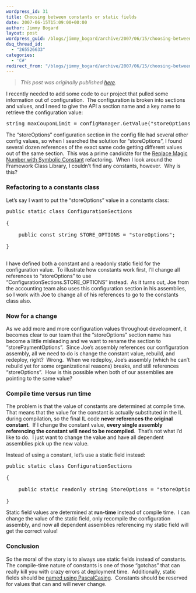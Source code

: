 ```yaml
---
wordpress_id: 31
title: Choosing between constants or static fields
date: 2007-06-15T15:09:00+00:00
author: Jimmy Bogard
layout: post
wordpress_guid: /blogs/jimmy_bogard/archive/2007/06/15/choosing-between-constants-or-static-fields.aspx
dsq_thread_id:
  - "265526633"
categories:
  - 'C#'
redirect_from: "/blogs/jimmy_bogard/archive/2007/06/15/choosing-between-constants-or-static-fields.aspx/"
---
```

> _This post was originally published [here](http://grabbagoft.blogspot.com/2007/06/choosing-between-constants-or-static.html)._

I recently needed to add some code to our project that pulled some information out of configuration.&nbsp; The configuration is broken into sections and values, and I need to give the API a section name and a key name to retrieve the configuration value:

<div class="CodeFormatContainer">
  <pre><span class="kwrd">string</span> maxCouponLimit = configManager.GetValue(<span class="str">"storeOptions"</span>, <span class="str">"maxCouponLimit"</span>);<br /></pre>
</div>

The &#8220;storeOptions&#8221; configuration section in the config file had several other config values, so when I searched the solution for &#8220;storeOptions&#8221;, I found several dozen references of the exact same code getting different values out of the same section.&nbsp; This was a prime candidate for the [Replace Magic Number with Symbolic Constant](http://www.refactoring.com/catalog/replaceMagicNumberWithSymbolicConstant.html) refactoring.&nbsp; When I look around the Framework Class Library, I couldn&#8217;t find any constants, however.&nbsp; Why is this?

### Refactoring to a constants class

Let&#8217;s say I want to put the &#8220;storeOptions&#8221; value in a constants class:

<div class="CodeFormatContainer">
  <pre><span class="kwrd">public</span> <span class="kwrd">static</span> <span class="kwrd">class</span> ConfigurationSections<br />
{<br />
    <span class="kwrd">public</span> <span class="kwrd">const</span> <span class="kwrd">string</span> STORE_OPTIONS = <span class="str">"storeOptions"</span>;<br />
}<br />
</pre>
</div>

I have defined both a constant and a readonly static field for the configuration value.&nbsp; To illustrate how constants work first, I&#8217;ll change all references to &#8220;storeOptions&#8221; to use &#8220;ConfigurationSections.STORE_OPTIONS&#8221; instead.&nbsp; As it turns out, Joe from the accounting team also uses this configuration section in his assemblies, so I work with Joe to change all of his references to go to the constants class also.

### Now for a change

As we add more and more configuration values throughout development, it becomes clear to our team that the &#8220;storeOptions&#8221; section name has become a little&nbsp;misleading and we want to&nbsp;rename the section to &#8220;storePaymentOptions&#8221;.&nbsp; Since Joe&#8217;s assembly references our configuration assembly, all we need to do is change the constant value, rebuild, and redeploy, right?&nbsp; Wrong.&nbsp; When we redeploy, Joe&#8217;s assembly (which he can&#8217;t rebuild yet for some organizational reasons) breaks, and still references &#8220;storeOptions&#8221;.&nbsp; How is this possible when both of our assemblies are pointing to the same value?

### Compile time versus run time

The problem is that the value of constants are determined at compile time.&nbsp; That means that the value for the constant is actually substituted in the IL during compilation, so the final IL code **never references the original constant**.&nbsp; If I change the constant value, **every single assembly referencing the constant will need to be recompiled**.&nbsp; That&#8217;s not what I&#8217;d like to do.&nbsp; I just want to change the value and have all dependent assemblies pick up the new value.

Instead of using a constant, let&#8217;s use a static field instead:

<div class="CodeFormatContainer">
  <pre><span class="kwrd">public</span> <span class="kwrd">static</span> <span class="kwrd">class</span> ConfigurationSections<br />
{<br />
    <span class="kwrd">public</span> <span class="kwrd">static</span> <span class="kwrd">readonly</span> <span class="kwrd">string</span> StoreOptions = <span class="str">"storeOptions"</span>;<br />
}</pre>
</div>

Static field values are determined at **run-time** instead of compile time.&nbsp; I can change the value of the static field, only recompile the configuration assembly, and now all dependent assemblies referencing my static field will get the correct value!

### Conclusion

So the moral of the story is to always use static fields instead of constants.&nbsp; The compile-time nature of constants is one of those &#8220;gotchas&#8221; that can really kill you with crazy errors at deployment time.&nbsp; Additionally, static fields should be [named using PascalCasing](http://msdn2.microsoft.com/en-us/library/ms229012.aspx).&nbsp; Constants should be reserved for values that can and will never change.
